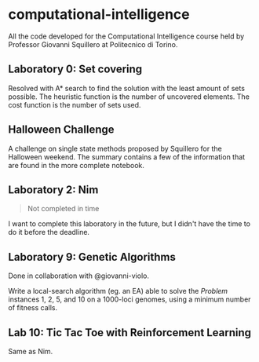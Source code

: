 # computational-intelligence
All the code developed for the Computational Intelligence course held by Professor Giovanni Squillero at Politecnico di Torino.

## Laboratory 0: Set covering

Resolved with A* search to find the solution with the least amount of sets possible. The heuristic function is the number of uncovered elements. The cost function is the number of sets used.

## Halloween Challenge

A challenge on single state methods proposed by Squillero for the Halloween weekend. The summary contains a few of the information that are found in the more complete notebook.

## Laboratory 2: Nim 

> Not completed in time

I want to complete this laboratory in the future, but I didn't have the time to do it before the deadline. 

## Laboratory 9: Genetic Algorithms

Done in collaboration with @giovanni-violo. 

Write a local-search algorithm (eg. an EA) able to solve the *Problem* instances 1, 2, 5, and 10 on a 1000-loci genomes, using a minimum number of fitness calls.

## Lab 10: Tic Tac Toe with Reinforcement Learning

Same as Nim.

